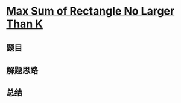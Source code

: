 # [Max Sum of Rectangle No Larger Than K](https://leetcode.com/problems/max-sum-of-rectangle-no-larger-than-k/)
## 题目


## 解题思路


## 总结


